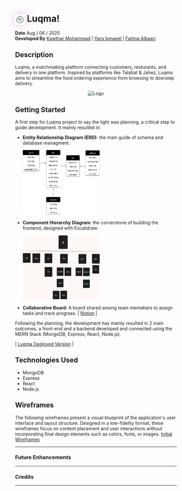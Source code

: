 <h1>
  <img src="assets/donut-unscreen.gif"  width="30" height="30" style="vertical-align:middle; filter: drop-shadow(0 0 1rem rgba(225, 184, 225, 1));">
  Luqma!
</h1>

**Date** Aug / 06 / 2025 <br>
**Developed By**  [Kawthar Mohammad](https://github.com/Kawthara-M) | [Yara Ismaeel ](https://github.com/Yara-Waleed) | [Fatima Albasri](https://github.com/fatemaAlbasri)

## Description
Luqma, a matchmaking platform connecting customers, resturants, and delivery in one platform. Inspired by platforms like Talabat & Jahez, Luqma aims to streamline the food ordering experience from browsing to doorstep delivery.
<br>
<div align="center">
  <img src="" width="40%" height="100px" alt="Logo">
</div>


## Getting Started

A first step for Luqma project to say the light was planning, a critical step to guide development. It mainly resulted in:

- **Entity Relationship Diagram (ERD)**: the main guide of schema and database managment. <br>

  <img src="./assets/Luqma-ER.png" width="50%" height="200px" alt="Logo">


- **Component Hierarchy Diagram**: the cornerstone of building the frontend, designed with Excalidraw. <br>

  <img src="./assets/diagram.png" width="50%" height="200px" alt="Logo">


- **Collaborative Board**: A board shared among team memebers to assign tasks and track prograss. | 
[Notion](https://stellar-ground-30c.notion.site/Tasks-24765872718a80178886d12cdcce7fa5) |

Following the planning, the development has mainly resulted in 2 main outcomes, a front-end and a backend developed and connected using the MERN Stack (MongoDB, Express, React, Node.js). <br>

| [Luqma Deployed Version]() |

## Technologies Used
- MongoDB
- Express
- React
- Node.js

## Wireframes
The following wireframes present a visual blueprint of the application's user interface and layout structure. Designed in a low-fidelity format, these wireframes focus on content placement and user interactions without incorporating final design elements such as colors, fonts, or images.
[Initial Wireframes](https://drive.google.com/file/d/1YB0MhtIkYtj9ExbQ0EiqymQ-cjfsmWzi/view)



---
### **Future Enhancements**

---
### **Credits**


---
